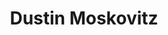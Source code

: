 ---
title: Dustin Moskovitz
impact: 16,000K
donated: $0.8B
netWorth: $5.5B
layout: person
donations:
  - date: 2022-09-15
    amount: $300M
    charity: Open Philanthropy
    reference: https://www.openphilanthropy.org/grants/
  - date: 2020-10-23
    amount: $20M
    charity: Future Fund
    reference: https://ftxfuturefund.org/
  - date: 2018-06-30
    amount: $70M
    charity: GiveWell's Top Charities
    reference: https://www.givewell.org/about/impact
---